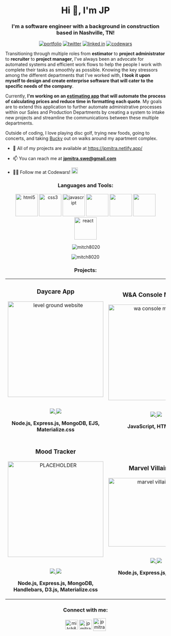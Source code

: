 <h1 align="center">Hi 👋, I'm JP</h1>
<h3 align="center">I'm a software engineer with a background in construction based in Nashville, TN!</h3>

<p align="center"> 
    <a target="_blank" href="https://jpmitra.netlify.app/"><img alt="portfolio" src="https://img.shields.io/twitter/url?color=bright%20green&label=portfolio&style=for-the-badge&url=https%3A%2F%2Fjpmitra.netlify.app%2F"></a>
    <a target="_blank" href="https://twitter.com/mitch8020_jp" target="blank"><img alt="twitter" src="https://img.shields.io/twitter/url?color=9CF&label=TWITTER&style=for-the-badge&url=https%3A%2F%2Ftwitter.com%2Fmitch8020_jp" /></a> 
    <a target="_blank" href="https://www.linkedin.com/in/jpmitra/"><img alt="linked in" src="https://img.shields.io/twitter/url?color=blue&label=LINKEDIN&style=for-the-badge&url=https%3A%2F%2Fwww.linkedin.com%2Fin%2Fjpmitra%2F"></a>
    <a target="_blank" href="https://www.codewars.com/users/mitch8020"><img alt="codewars" src="https://img.shields.io/twitter/url?color=red&label=CODEWARS&style=for-the-badge&url=https%3A%2F%2Fwww.codewars.com%2Fusers%2Fmitch8020"></a>
</p>

Transitioning through multiple roles from <strong>estimator</strong> to <strong>project administrator</strong> to <strong>recruiter</strong> to <strong>project manager</strong>, I've always been an advocate for automated systems and efficient work flows to help the people I work with complete their tasks as smoothly as possible. Knowing the key stressors among the different departments that I've worked with, <strong>I took it upon myself to design and create enterprise software that will cater to the specific needs of the company</strong>.

Currently, <strong>I'm working on an <a target="_blank" href="https://wa-console-manager-demo.netlify.app/">estimating app</a> that will automate the process of calculating prices and reduce time in formatting each quote</strong>. My goals are to extend this application to further automate administrative processes within our Sales and Production Departments by creating a system to intake new projects and streamline the communications between these multiple departments.

Outside of coding, I love playing disc golf, trying new foods, going to concerts, and taking <a target="_blank" href="https://jpmitra.netlify.app/images/Bucket.jpg">Bucky</a> out on walks around my apartment complex.
<br>
- 📂 All of my projects are available at <a target="_blank" href="https://jpmitra.netlify.app/">https://jpmitra.netlify.app/</a>

- 📫 You can reach me at **jpmitra.swe@gmail.com**

- 👨‍💻 Follow me at Codewars! <a href="https://www.codewars.com/users/mitch8020"><img alt="portfolio" src="https://www.codewars.com/users/mitch8020/badges/micro?theme=light" height="20px"></a>

<h3 align="center">Languages and Tools:</h3>
<p color="white" align="center"> 
	<!-- HTML --> <img src="https://icongr.am/devicon/html5-original.svg?size=128&color=currentColor" alt="html5" width="70" height="70" style="max-width: 100%;"> 
	<!-- CSS --> <img src="https://icongr.am/devicon/css3-original.svg?size=128&color=currentColor" alt="css3" width="70" height="70" style="max-width: 100%;"> 
	<!-- JavaScript --> <img src="https://icongr.am/devicon/javascript-original.svg?size=128&color=currentColor" alt="javascript" width="70" height="70" style="max-width: 100%;"> 
	<!--- Node.js --> <img src="https://icongr.am/devicon/nodejs-original.svg?size=128&color=currentColor" width="70" height="70" style="max-width: 100%;"> 
	<!-- Express.js --> <img src="https://icongr.am/devicon/express-original.svg?size=128&color=currentColor" width="70" height="70" style="max-width: 100%;"> 
	<!-- MongoDB --> <img src="https://icongr.am/devicon/mongodb-original-wordmark.svg?size=128&color=currentColor" width="70" height="70" style="max-width: 100%;"> 
	<!-- React --> <img src="https://icongr.am/devicon/react-original-wordmark.svg?size=128&color=currentColor" alt="react" width="70" height="70" style="max-width: 100%;">
</p>

<p align="center">&nbsp;<img align="center" src="https://github-readme-stats.vercel.app/api?username=mitch8020&show_icons=true&locale=en" alt="mitch8020" /></p>
<p align="center"><img align="center" src="https://github-readme-streak-stats.herokuapp.com/?user=mitch8020&" alt="mitch8020" /></p>

<!-- PROJECTS -->

<h3 align="center">Projects:</h3>
<div align="center">
	<table>
		<tr>
			<!--project 1 -->
			<td width="50%">
				<h3 align="center" color="white">Daycare App</h2>
				<div align="center" > 
					<a target="_blank" href="https://jckc-client-site-demo.netlify.app/">
						<img src="https://user-images.githubusercontent.com/100659138/184998714-1232479c-6b55-43a3-8dea-8321069c3202.gif" alt="level ground website" width="300px">
					</a>
					<br>
					<br>
					<p>
                        <!--repo --> 
						<a href='https://github.com/mitch8020/jckc-client-site'>
							<img src="https://img.shields.io/github/repo-size/mitch8020/jckc-client-site?color=lightgray&label=REPO&style=for-the-badge">
						</a>  
                        <!--live site --> 
						<a target="_blank" href="https://jckc-client-site-demo.netlify.app/">
							<img src="https://img.shields.io/website?label=SITE&style=for-the-badge&url=https%3A%2F%2Fjckc-client-site-demo.netlify.app%2F">
						</a>	
					</p>
					<p><strong>Node.js, Express.js, MongoDB, EJS, Materialize.css</strong></p>
				</div>
			</td>
			<!--project 2 -->
			<td width="50%">
				<h3 align="center" color="white">W&A Console Manager</h2>
				<div align="center"> 
					<a target="_blank" href="https://wa-console-manager-demo.netlify.app/">
						<img src="https://jpmitra.netlify.app/images/wa-calculator-updated-7-5-ratio.jpg" alt="wa console manager" width="300px">
					</a>
					<br>
					<br>
					<p>
                        <!--repo --> 
						<a href='https://github.com/mitch8020/wa-console-manager'>
							<img src="https://img.shields.io/github/repo-size/mitch8020/wa-console-manager?color=lightgray&label=REPO&style=for-the-badge">
						</a>  
                        <!--live site --> 
						<a target="_blank" href="https://wa-console-manager-demo.netlify.app/">
							<img src="https://img.shields.io/website?label=SITE&style=for-the-badge&url=https%3A%2F%2Fwa-console-manager-demo.netlify.app%2F">
						</a>	
					</p>
					<p><strong>JavaScript, HTML, CSS</strong></p>
				</div>
			</td>
		<tr>
			<!--project 3 -->
			<td width="50%">
				<h3 align="center" color="white">Mood Tracker</h2>
				<div align="center" > 
					<a target="_blank" href="https://mood-tracker-demo.netlify.com/">
						<img src="https://jpmitra.netlify.app/images/mood-tracker.gif" alt="PLACEHOLDER" width="300px">
					</a>
					<br>
					<br>
					<p>
                        <!--repo --> 
						<a href='https://github.com/mitch8020/mood-tracker'>
							<img src="https://img.shields.io/github/repo-size/mitch8020/mood-tracker?color=lightgray&label=REPO&style=for-the-badge">
						</a>  
                        <!--live site --> 
						<a target="_blank" href="https://mood-tracker-demo.netlify.com/">
							<img src="https://img.shields.io/website?label=SITE&style=for-the-badge&url=https%3A%2F%2Fmood-tracker-demo.netlify.com%2F">
						</a>	
					</p>
					<p><strong>Node.js, Express.js, MongoDB, Handlebars, D3.js, Materialize.css</strong></p>
				</div>
			</td>
			<!--project 4 -->
			<td width="50%">
				<h3 align="center" color="white">Marvel Villains API</h2>
				<div align="center" > 
					<a target="_blank" href="https://marvel-villains.netlify.com/">
						<img src="https://user-images.githubusercontent.com/100659138/172031382-991e8a09-3fcf-465b-835c-93982f30bf8f.gif" alt="marvel villains api" width="300px" height="215px">
					</a>
					<br>
					<br>
					<p>
                        <!--repo --> 
						<a href='https://github.com/mitch8020/marvel-villains'>
							<img src="https://img.shields.io/github/repo-size/mitch8020/marvel-villains?color=lightgray&label=REPO&style=for-the-badge">
						</a>  
                        <!--live site --> 
						<a target="_blank" href="https://marvel-villains.netlify.com/">
							<img src="https://img.shields.io/website?label=SITE&style=for-the-badge&url=https%3A%2F%2Fmarvel-villains.netlify.com%2F">
						</a>	
					</p>
					<p><strong>Node.js, Express.js, Javascript</strong></p>
				</div>
			</td>
	</table>
</div>

<h3 align="center">Connect with me:</h3>
<p align="center">
<a href="https://twitter.com/mitch8020_jp" target="blank"><img align="center" src="https://raw.githubusercontent.com/rahuldkjain/github-profile-readme-generator/master/src/images/icons/Social/twitter.svg" alt="mitch8020_jp" height="30" width="40" /></a>
<a href="https://linkedin.com/in/jpmitra" target="blank"><img align="center" src="https://raw.githubusercontent.com/rahuldkjain/github-profile-readme-generator/master/src/images/icons/Social/linked-in-alt.svg" alt="jpmitra" height="30" width="40" /></a>
<a href="mailto:jpmitra.swe@gmail.com"><img align="center" src="https://img.icons8.com/color/344/apple-mail.png" alt="jp mitra" height="40" width="40" /></a>
</p>

